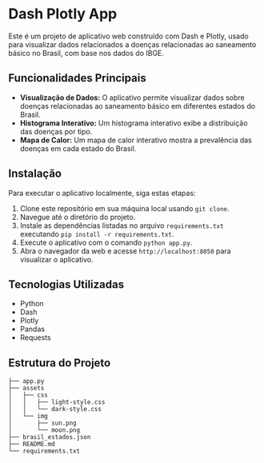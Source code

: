 # Dash Plotly App

Este é um projeto de aplicativo web construído com Dash e Plotly, usado para visualizar dados relacionados a doenças relacionadas ao saneamento básico no Brasil, com base nos dados do IBGE.

## Funcionalidades Principais

- **Visualização de Dados:** O aplicativo permite visualizar dados sobre doenças relacionadas ao saneamento básico em diferentes estados do Brasil.
- **Histograma Interativo:** Um histograma interativo exibe a distribuição das doenças por tipo.
- **Mapa de Calor:** Um mapa de calor interativo mostra a prevalência das doenças em cada estado do Brasil.

## Instalação

Para executar o aplicativo localmente, siga estas etapas:

1. Clone este repositório em sua máquina local usando `git clone`.
2. Navegue até o diretório do projeto.
3. Instale as dependências listadas no arquivo `requirements.txt` executando `pip install -r requirements.txt`.
4. Execute o aplicativo com o comando `python app.py`.
5. Abra o navegador da web e acesse `http://localhost:8050` para visualizar o aplicativo.

## Tecnologias Utilizadas

- Python
- Dash
- Plotly
- Pandas
- Requests

## Estrutura do Projeto

```
├── app.py
├── assets
│   ├── css
│   │   ├── light-style.css
│   │   └── dark-style.css
│   └── img
│       ├── sun.png
│       └── moon.png
├── brasil_estados.json
├── README.md
└── requirements.txt
```
